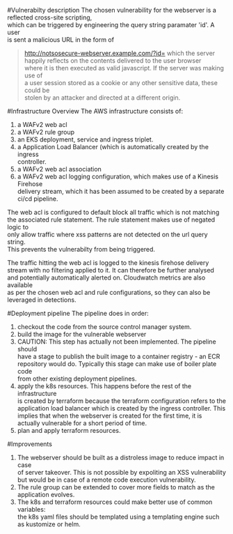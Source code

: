 #Vulnerabilty description
The chosen vulnerability for the webserver is a reflected cross-site scripting,  
which can be triggered by engineering the query string paramater 'id'. A user  
is sent a malicious URL in the form of 
> http://notsosecure-webserver.example.com/?id=<script>alert(1)</script>
which the server happily reflects on the contents delivered to the user browser  
where it is then executed as valid javascript. If the server was making use of  
a user session stored as a cookie or any other sensitive data, these could be  
stolen by an attacker and directed at a different origin.

#Infrastructure Overview
The AWS infrastructure consists of:
1. a WAFv2 web acl
2. a WAFv2 rule group
3. an EKS deployment, service and ingress triplet.
4. a Application Load Balancer (which is automatically created by the ingress  
   controller.
5. a WAFv2 web acl association
6. a WAFv2 web acl logging configuration, which makes use of a Kinesis Firehose  
   delivery stream, which it has been assumed to be created by a separate 
   ci/cd pipeline.

The web acl is configured to default block all traffic which is not matching  
the associated rule statement. The rule statement makes use of negated logic to  
only allow traffic where xss patterns are not detected on the url query string.  
This prevents the vulnerabilty from being triggered.

The traffic hitting the web acl is logged to the kinesis firehose delivery  
stream with no filtering applied to it. It can therefore be further analysed  
and potentially automatically alerted on. Cloudwatch metrics are also available  
as per the chosen web acl and rule configurations, so they can also be  
leveraged in detections.

#Deployment pipeline
The pipeline does in order:
1. checkout the code from the source control manager system.
2. build the image for the vulnerable webserver 
3. CAUTION: This step has actually not been implemented. The pipeline should  
   have a stage to publish the built image to a container registry - an ECR  
   repository would do. Typically this stage can make use of boiler plate code  
   from other existing deployment pipelines.
4. apply the k8s resources. This happens before the rest of the infrastructure  
   is created by terraform because the terraform configuration refers to the  
   application load balancer which is created by the ingress controller. This  
   implies that when the webserver is created for the first time, it is  
   actually vulnerable for a short period of time.
5. plan and apply terraform resources.

#Improvements
1. The webserver should be built as a distroless image to reduce impact in case  
   of server takeover. This is not possible by expoliting an XSS vulnerability  
   but would be in case of a remote code execution vulnerability.
2. The rule group can be extended to cover more fields to match as the  
   application evolves.
3. The k8s and terraform resources could make better use of common variables:  
   the k8s yaml files should be templated using a templating engine such as 
   kustomize or helm.
